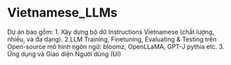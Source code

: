 # Vietnamese_LLMs
Dự án bao gồm: 1. Xây dựng bộ dữ Instructions Vietnamese (chất lượng, nhiều, và đa dạng). 2.LLM Training, Finetuning, Evaluating &amp; Testing trên Open-source mô hình ngôn ngữ: bloomz, OpenLLaMA, GPT-J pythia etc. 3. Ứng dụng và Giao diện Người dùng (UI)
